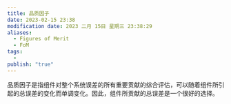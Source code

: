 ```yaml
---
title: 品质因子
date: 2023-02-15 23:38
modification date: 2023 二月 15日 星期三 23:38:29
aliases:
  - Figures of Merit
  - FoM
tags:
  - 
publish: "true"
---
```


品质因子是指组件对整个系统误差的所有重要贡献的综合评估，可以随着组件所引起的总误差的变化而单调变化。因此，组件所贡献的总误差是一个很好的选择。
